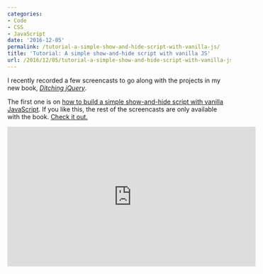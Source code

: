 ```yaml
---
categories:
- Code
- CSS
- JavaScript
date: '2016-12-05'
permalink: /tutorial-a-simple-show-and-hide-script-with-vanilla-js/
title: 'Tutorial: A simple show-and-hide script with vanilla JS'
url: /2016/12/05/tutorial-a-simple-show-and-hide-script-with-vanilla-js
---
```


I recently recorded a few screencasts to go along with the projects in my new book, *[Ditching jQuery](/ditching-jquery-book)*.

The first one is on [how to build a simple show-and-hide script with vanilla JavaScript](https://www.youtube.com/watch?v=5VfNGVy17Xk). If you like this, the rest of the screencasts are only available with the book. [Check it out.](/ditching-jquery-book)

<iframe width="560" height="315" src="https://www.youtube.com/embed/5VfNGVy17Xk?rel=0" frameborder="0" allowfullscreen></iframe>